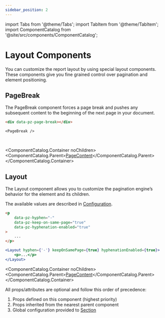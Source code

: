 ```yaml
---
sidebar_position: 2
---
```


import Tabs from '@theme/Tabs';
import TabItem from '@theme/TabItem';
import ComponentCatalog from '@site/src/components/ComponentCatalog';

# Layout Components

You can customize the report layout by using special layout components. These components give you fine grained control over pagination and element positioning.

## PageBreak

The PageBreak component forces a page break and pushes any subsequent content to the beginning of the next page in your document.

<Tabs>
<TabItem value="Vanilla" label="Vanilla | Zero">

```html
<div data-pz-page-break></div>
```

</TabItem>
<TabItem value="React">

```tsx
<PageBreak />
```

</TabItem>
</Tabs>

<br/>

<ComponentCatalog.Container noChildren>
<ComponentCatalog.Parent>[PageContent](report-components.md#page-content)</ComponentCatalog.Parent>
</ComponentCatalog.Container>

## Layout

The Layout component allows you to customize the pagination engine’s behavior for the element and its children.

The available values are described in [Configuration](/configuration.md).

<Tabs>
<TabItem value="Vanilla" label="Vanilla | Zero">

```html
<p
    data-pz-hyphen="-"
    data-pz-keep-on-same-page="true"
    data-pz-hyphenation-enabled="true"
>
    ...
</p>
```

</TabItem>
<TabItem value="React">

```jsx
<Layout hyphen={'-'} keepOnSamePage={true} hyphenationEnabled={true}>
    <p>...</p>
</Layout>
```

</TabItem>
</Tabs>

<ComponentCatalog.Container noChildren>
<ComponentCatalog.Parent>[PageContent](report-components.md#page-content)</ComponentCatalog.Parent>
</ComponentCatalog.Container>

All props/attributes are optional and follow this order of precedence:

1. Props defined on this component (highest priority)
1. Props inherited from the nearest parent component
1. Global configuration provided to [Section](report-components.md#section)
